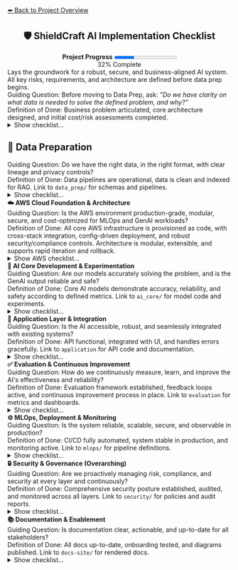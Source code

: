 <section>
<div>
  <a href="../../../README.md">⬅️ Back to Project Overview</a>
</div>
<h1 align="center">🛡️ ShieldCraft AI Implementation Checklist</h1>
<div id="progress-bar" align="center">
  <strong>Project Progress</strong>
  <progress id="shieldcraft-progress" value="32" max="100"></progress>
  <div id="progress-label">32% Complete</div>
</div>
</section>

<section>
</section>

<div>
  <span>Lays the groundwork for a robust, secure, and business-aligned AI system. All key risks, requirements, and architecture are defined before data prep begins.</span>
</div>

<div>
  <span>Guiding Question:</span> <span>Before moving to Data Prep, ask: <em>"Do we have clarity on what data is needed to solve the defined problem, and why?"</em></span>
</div>
<div>
  <span>Definition of Done:</span> <span>Business problem articulated, core architecture designed, and initial cost/risk assessments completed.</span>
</div>

<details id="foundation-checklist">
<summary>Show checklist…</summary>

*   🟩 [Finalize business case, value proposition, and unique differentiators](./business_case.md)
*   🟩 [User profiles, pain points, value proposition, and ROI articulated](./user_profiles.md)
*   🟩 [Define project scope, MVP features, and success metrics](./project_scope.md)
*   🟩 [Clear, business-aligned project objective documented](./project_objective.md)
*   🟩 [Data sources and expected outputs specified](./data_sources.md)
*   🟩 [Baseline infrastructure and cloud usage estimated](./infra_estimate.md)
*   🟩 [Address ethics, safety, and compliance requirements](./ethics_compliance.md)
    *   🟩 Conduct initial bias audit
    *   🟩 Draft hallucination mitigation strategy
    *   🟩 Obtain legal review for data privacy plan
    *   🟩 Document compliance requirements (GDPR, SOC2, etc.)
    *   🟩 Schedule regular compliance reviews
    *   🟩 Establish Security Architecture Review Board (see [Security & Governance](./security_governance.md))
*   🟩 [Technical, ethical, and operational risks identified with mitigation strategies](./risks_mitigation.md)
*   🟩 [Threat modeling and adversarial testing (e.g., red teaming GenAI outputs)](./security_governance.md)
*   🟩 [Privacy impact assessments and regular compliance reviews (GDPR, SOC2, etc.)](./privacy_impact_assessment.md)
*   🟩 [Set up project structure, version control, and Docusaurus documentation](./project_structure.md)
*   🟩 [Modular system layers, MLOps flow, and security/data governance designed](./modular_mlops_governance.md)
*   🟩 [Dockerfiles and Compose hardened for security, reproducibility, and best practices](./docker_hardening.md)
*   🟩 [Noxfile and developer workflow automation in place](./noxfile_workflow.md)
*   🟩 [Commit script unified, automating checks, versioning, and progress](./commit_script.md)
*   🟩 Deliverables: [business case summary](./business_case.md), [MLOps diagram](./modular_mlops_governance.md), [risk log](./risk_log.md), [cost model](./infra_estimate.md), and [ADRs](./adrs.md)
*   🟩 <strong>Production-grade AWS MLOps stack architecture implemented and tested</strong> ([architecture & dependency map](./aws_stack_architecture.md))
    *   🟩 All major AWS stacks (networking, storage, compute, data, security, monitoring) provisioned via CDK
    *   🟩 Pydantic config validation, advanced tagging, and parameterization enforced
    *   🟩 Cross-stack resource sharing and dependency injection established
    *   🟩 Security, compliance, and monitoring integrated (CloudWatch, SNS, Config, IAM boundaries)
    *   🟩 S3 lifecycle, cost controls, and budget alarms implemented
    *   🟩 294+ automated tests covering happy/unhappy paths, config validation, and outputs
    *   🟩 Comprehensive documentation for stack interactions and outputs ([see details](./aws_stack_architecture.md))

***

### MSK + Lambda Integration To-Do List

*   \[ ] Ensure Lambda execution role has least-privilege Kafka permissions, scoped to MSK cluster ARN
*   \[ ] Deploy Lambda in private subnets with correct security group(s)
*   \[ ] Confirm security group allows Lambda-to-MSK broker connectivity (TLS port)
*   \[ ] Set up CloudWatch alarms for Lambda errors, throttles, and duration
*   \[ ] Set up CloudWatch alarms for MSK broker health, under-replicated partitions, and storage usage
*   \[ ] Route alarm notifications to the correct email/SNS topic
*   \[ ] Implement and test the end-to-end MSK + Lambda topic creation flow
*   \[ ] Update documentation for MSK + Lambda integration, including troubleshooting steps

 </details>

## 💾 Data Preparation

<div>
  <span>Guiding Question:</span> <span>Do we have the right data, in the right format, with clear lineage and privacy controls?</span>
</div>
<div>
  <span>Definition of Done:</span> <span>Data pipelines are operational, data is clean and indexed for RAG. Link to <code>data_prep/</code> for schemas and pipelines.</span>
</div>
<details>
<summary>Show checklist…</summary>

*   🟩 [Identify and document all required data sources (logs, threat feeds, reports, configs)](./data_sources_required.md)
*   🟩 [Data ingestion, cleaning, normalization, privacy, and versioning](./data_ingestion_cleaning.md)
    *   🟥 [Build data ingestion pipelines](./build_data_ingestion_pipelines.md)
        *   🟩 Set up Amazon MSK (Kafka) cluster with topic creation
        *   🟥 Integrate Airbyte for connector-based data integration
        *   🟥 Implement AWS Lambda for event-driven ingestion and pre-processing
        *   🟥 Configure Amazon OpenSearch Ingestion for logs, metrics, and traces
        *   🟥 Build AWS Glue jobs for batch ETL and normalization
        *   🟥 Store raw and processed data in Amazon S3 data lake
        *   🟥 Enforce governance and privacy with AWS Lake Formation
        *   🟥 Add data quality checks (Great Expectations, Deequ)
    *   🟥 Implement data cleaning, normalization, and structuring
    *   🟥 Ensure data privacy (masking, anonymization) and compliance (GDPR, HIPAA, etc.)
    *   🟥 Establish data versioning for reproducibility
    *   🟥 Design and implement data retention policies
    *   🟥 Implement and document data deletion/right-to-be-forgotten workflows (GDPR)
    *   🟩 [Modular data flows and schemas for different data sources](./data_prep/data_inputs_overview.md)
*   🟥 Data lineage and audit trails for all data flows and model decisions
    *   🟥 Define and test disaster recovery, backup, and restore procedures for all critical data and services
*   🟥 Text chunking strategy defined and implemented for RAG
    *   🟥 Experiment with various chunking sizes and overlaps (e.g., fixed, semantic, recursive)
    *   🟥 Handle metadata preservation during chunking
*   🟥 Embedding model selection and experimentation for relevant data types
    *   🟥 Evaluate different embedding models (e.g., Bedrock Titan, open-source options)
    *   🟥 Establish benchmarking for embedding quality
*   🟥 Vector database (or `pgvector`) setup and population
    *   🟥 Select appropriate vector store (e.g., Pinecone, Weaviate, pgvector)
    *   🟥 Implement ingestion pipeline for creating and storing embeddings
    *   🟥 Optimize vector indexing for retrieval speed
    *   🟥 Implement re-ranking mechanisms for retrieved documents (e.g., Cohere Rerank, cross-encoders)

</details>

 <section>
<strong>☁️ AWS Cloud Foundation & Architecture</strong>
<div>
  <span>Guiding Question:</span> <span>Is the AWS environment production-grade, modular, secure, and cost-optimized for MLOps and GenAI workloads?</span>
</div>
<div>
  <span>Definition of Done:</span> <span>All core AWS infrastructure is provisioned as code, with cross-stack integration, config-driven deployment, and robust security/compliance controls. Architecture is modular, extensible, and supports rapid iteration and rollback.</span>
</div>
<details>
<summary>Show AWS checklist…</summary>

<!-- Expanded AWS Cloud Foundation & Architecture achievements -->

*   🟩 <a href="https://docs.aws.amazon.com/organizations/latest/userguide/orgs_introduction.html">Multi-account, multi-environment AWS Organization structure</a> with strict separation of dev, staging, and prod, supporting least-privilege and blast radius reduction.
*   🟩 Modular <a href="https://docs.aws.amazon.com/cdk/latest/guide/resources.html">CDK stacks</a> for all major AWS services (<a href="https://docs.aws.amazon.com/vpc/latest/userguide/">VPC</a>, <a href="https://docs.aws.amazon.com/s3/index.html">S3</a>, <a href="https://docs.aws.amazon.com/glue/latest/dg/">Glue</a>, <a href="https://docs.aws.amazon.com/msk/latest/developerguide/">MSK</a>, <a href="https://docs.aws.amazon.com/lambda/latest/dg/welcome.html">Lambda</a>, <a href="https://docs.airbyte.com/">Airbyte</a>, <a href="https://opensearch.org/docs/latest/">OpenSearch</a>, <a href="https://docs.aws.amazon.com/lake-formation/latest/dg/">Lake Formation</a>, <a href="https://docs.aws.amazon.com/sagemaker/latest/dg/">SageMaker</a>, <a href="https://docs.aws.amazon.com/cloudwatch/">CloudWatch</a>, <a href="https://docs.aws.amazon.com/sns/latest/dg/sns-getting-started.html">SNS</a>, <a href="https://docs.aws.amazon.com/config/latest/developerguide/">Config</a>, <a href="https://docs.aws.amazon.com/IAM/latest/UserGuide/">IAM</a>, <a href="https://docs.aws.amazon.com/guardduty/latest/ug/what-is-guardduty.html">GuardDuty</a>, <a href="https://docs.aws.amazon.com/securityhub/latest/userguide/what-is-securityhub.html">Security Hub</a>, <a href="https://docs.aws.amazon.com/inspector/latest/userguide/what-is-inspector.html">Inspector</a>), each refactored for maintainability and extensibility.
*   🟩 Advanced cross-stack resource sharing and dependency injection, enabling secure, DRY, and scalable infrastructure composition.
*   🟩 <a href="https://docs.pydantic.dev/">Pydantic</a>-driven config validation and parameterization, enforcing schema correctness and preventing misconfiguration at deploy time.
*   🟩 Automated tagging and metadata propagation across all resources for cost allocation, compliance, and auditability.
*   🟩 Hardened <a href="https://docs.aws.amazon.com/IAM/latest/UserGuide/">IAM roles</a>, policies, and boundary enforcement, with automated least-privilege checks and centralized secrets management via <a href="https://docs.aws.amazon.com/secretsmanager/latest/userguide/intro.html">AWS Secrets Manager</a>.
*   🟩 <a href="https://github.com/99designs/aws-vault">AWS Vault</a> integration for secure credential management and developer onboarding.
*   🟩 Automated <a href="https://docs.aws.amazon.com/s3/index.html">S3</a> lifecycle policies, encryption, and access controls for all data lake buckets.
*   🟩 End-to-end cost controls and budget alarms, with <a href="https://docs.aws.amazon.com/cloudwatch/">CloudWatch</a> and <a href="https://docs.aws.amazon.com/sns/latest/dg/sns-getting-started.html">SNS</a> integration for real-time alerting.
*   🟩 Cloud-native hardening stack (<a href="https://docs.aws.amazon.com/guardduty/latest/ug/what-is-guardduty.html">GuardDuty</a>, <a href="https://docs.aws.amazon.com/securityhub/latest/userguide/what-is-securityhub.html">Security Hub</a>, <a href="https://docs.aws.amazon.com/inspector/latest/userguide/what-is-inspector.html">Inspector</a>) with automated findings aggregation and remediation hooks.
*   🟩 Automated <a href="https://docs.aws.amazon.com/cdk/latest/guide/testing.html">integration tests</a> for all critical AWS resources, covering both happy and unhappy paths, and validating cross-stack outputs.
*   🟩 Comprehensive documentation for stack interactions, outputs, and architectural decisions, supporting onboarding and audit requirements.
*   🟩 <a href="https://docs.github.com/en/actions">GitHub Actions CI/CD pipeline</a> for automated build, test, and deployment of all infrastructure code.
*   🟩 Automated dependency management and patching via <a href="https://python-poetry.org/">Poetry</a>, ensuring reproducible builds and secure supply chain.
*   🟩 Modular, environment-parameterized deployment scripts and commit automation for rapid iteration and rollback.
*   🟩 Centralized error handling, smoke tests, and post-deployment validation for infrastructure reliability.
*   🟩 Secure, reproducible <a href="https://docs.docker.com/">Dockerfiles</a> and <a href="https://docs.docker.com/compose/">Compose files</a> for local and cloud development, with best practices enforced.
*   🟩 Continuous compliance monitoring (<a href="https://docs.aws.amazon.com/config/latest/developerguide/">Config</a>, <a href="https://docs.aws.amazon.com/cloudwatch/">CloudWatch</a>, custom rules) and regular security architecture reviews.

</details></section>

<section>
<strong>🧠 AI Core Development & Experimentation</strong>
<div>
  <span>Guiding Question:</span> <span>Are our models accurately solving the problem, and is the GenAI output reliable and safe?</span>
</div>
<div>
  <span>Definition of Done:</span> <span>Core AI models demonstrate accuracy, reliability, and safety according to defined metrics. Link to <code>ai_core/</code> for model code and experiments.</span>
</div>
<details>
<summary>Show checklist…</summary>

*   🟥 Select primary and secondary Foundation Models (FMs) from Amazon Bedrock
*   🟥 Define core AI strategy (RAG, fine-tuning, hybrid approach)
*   🟥 LangChain integration for orchestration and prompt management
*   🟥 Prompt Engineering lifecycle implemented:
    *   🟥 Prompt versioning and prompt registry
    *   🟥 Prompt approval workflow
    *   🟥 Prompt experimentation framework
    *   🟥 Integration of human-in-the-loop (HITL) for continuous prompt refinement
    *   🟥 Guardrails and safety mechanisms for GenAI outputs:
        *   🟥 Establish Responsible AI governance: bias monitoring, model risk management, and audit trails
        *   🟥 Implement content moderation APIs/filters
        *   🟥 Define toxicity thresholds and response strategies
        *   🟥 Establish mechanisms for red-teaming GenAI outputs (e.g., adversarial prompt generation and testing)
*   🟥 RAG pipeline prototyping and optimization:
    *   🟥 Implement efficient retrieval from vector store
    *   🟥 Context window management for LLMs
*   🟥 LLM output parsing and validation (e.g., Pydantic for structured output)
*   🟥 Address bias, fairness, and transparency in model outputs
*   🟥 Implement explainability for key AI decisions where possible
*   🟥 Automated prompt evaluation metrics and frameworks
*   🟥 Model loading, inference, and resource optimization
*   🟥 Experiment tracking and versioning (MLflow/SageMaker Experiments)
*   🟥 Model registry and rollback capabilities (SageMaker Model Registry)
*   🟥 Establish baseline metrics for model performance
*   🟥 Cost tracking and optimization for LLM inference (per token, per query)
*   🟥 LLM-specific evaluation metrics:
    *   🟥 Hallucination rate (quantified)
    *   🟥 Factuality score
    *   🟥 Coherence and fluency metrics
    *   🟥 Response latency per token
    *   🟥 Relevance to query
*   🟥 Model and Prompt card generation for documentation
*   🟥 Implement canary and shadow testing for new models/prompts

</details></section>

<section>
<strong>🚀 Application Layer & Integration</strong>
<div>
  <span>Guiding Question:</span> <span>Is the AI accessible, robust, and seamlessly integrated with existing systems?</span>
</div>
<div>
  <span>Definition of Done:</span> <span>API functional, integrated with UI, and handles errors gracefully. Link to <code>application</code> for API code and documentation.</span>
</div>
<details>
<summary>Show checklist…</summary>

*   🟥 Define Core API endpoints for AI services
*   🟥 Build production-ready, scalable API (FastAPI, Flask, etc.)
*   🟥 Input/output validation and data serialization
*   🟥 User Interface (UI) integration for analyst dashboard
*   🟥 Implement LangChain Chains and Agents for complex workflows
*   🟥 LangChain Memory components for conversational context
*   🟥 Robust error handling and graceful fallbacks for API and LLM responses
    *   🟥 API resilience and rate limiting mechanisms
    *   🟥 Implement API abuse prevention (WAF, throttling, DDoS protection)
*   🟥 Secure prompt handling and sensitive data redaction at the application layer
*   🟥 Develop example clients/SDKs for API consumption
*   🟥 Implement API Gateway (AWS API Gateway) for secure access
*   🟥 Automated API documentation generation (e.g., OpenAPI/Swagger)

</details></section>

<section>
<strong>✅ Evaluation & Continuous Improvement</strong>
<div>
  <span>Guiding Question:</span> <span>How do we continuously measure, learn, and improve the AI's effectiveness and reliability?</span>
</div>
<div>
  <span>Definition of Done:</span> <span>Evaluation framework established, feedback loops active, and continuous improvement process in place. Link to <code>evaluation</code> for metrics and dashboards.</span>
</div>
<details>
<summary>Show checklist…</summary>

*   🟥 Automated evaluation metrics and dashboards (e.g., RAG evaluation tools for retrieval relevance, faithfulness, answer correctness)
*   🟥 Human-in-the-loop (HITL) feedback mechanisms for all GenAI outputs
*   🟥 Implement user feedback loop for feature requests and issues
*   🟥 LLM-specific monitoring: toxicity drift, hallucination rates, contextual relevance
*   🟥 Real-time alerting for performance degradation or anomalies
*   🟥 A/B testing framework for prompts, models, and RAG configurations
*   🟥 Usage analytics and adoption tracking
*   🟥 Continuous benchmarking and optimization for performance and cost
*   🟥 Iterative prompt, model, and data retrieval refinement processes
*   🟥 Regular stakeholder feedback sessions and roadmap alignment

</details></section>

<section>
<strong>⚙️ MLOps, Deployment & Monitoring</strong>
<div>
  <span>Guiding Question:</span> <span>Is the system reliable, scalable, secure, and observable in production?</span>
</div>
<div>
  <span>Definition of Done:</span> <span>CI/CD fully automated, system stable in production, and monitoring active. Link to <code>mlops/</code> for pipeline definitions.</span>
</div>
<details>
<summary>Show checklist…</summary>

*   🟥 Infrastructure as Code (IaC) with AWS CDK for all cloud resources
*   🟥 CI/CD pipelines (GitHub Actions) for automated build, test, and deployment
*   🟩 Containerization (Docker)
*   🟥 Orchestration (Kubernetes/AWS EKS)
*   🟩 Pre-commit and pre-push hooks for code quality checks
*   🟩 Automated dependency and vulnerability patching
*   🟥 Secrets scanning in repositories and CI/CD pipelines
*   🟥 Build artifact signing and verification
*   🟥 Secure build environment (e.g., ephemeral runners)
*   🟥 Deployment approval gates and manual review processes
*   🟥 Automated rollback and canary deployment strategies
*   🟥 Post-deployment validation checks (smoke tests, integration tests)
    *   🟥 Continuous monitoring for cost, performance, data/concept drift
    *   🟥 Implement cloud cost monitoring, alerting, and FinOps best practices (AWS Cost Explorer, budgets, tagging, reporting)
*   🟥 Secure authentication, authorization, and configuration management
*   🟩 [Secrets management](security/aws-secrets-management.md) (AWS Secrets Vault)
    *   🟥 IAM roles and fine-grained access control
    *   🟥 Schedule regular IAM access reviews and user lifecycle management
*   🟩 Multi-environment support (dev, staging, prod)
*   🟩 Automated artifact management (models, data, embeddings)
*   🟩 Robust error handling in automation scripts
*   🟥 Automated smoke and integration tests, triggered after build/deploy
*   🟥 Static type checks enforced in CI/CD using Mypy
*   🟥 Code coverage tracked and reported via Pytest-cov
*   🟥 Automated Jupyter notebook dependency management and validation (via Nox and Nbval)
*   🟥 Automated SageMaker training jobs launched via Nox and parameterized config
*   🟩 Streamlined local development (Nox, Docker Compose)
    *   🟥 Command Line Interface (CLI) tools for common operations
    *   🟥 Automate SBOM generation and review third-party dependencies for supply chain risk
    *   🟥 Define release management and versioning policies for all major components

</details></section>

<section>
<strong>🔒 Security & Governance (Overarching)</strong>
<div>
  <span>Guiding Question:</span> <span>Are we proactively managing risk, compliance, and security at every layer and continuously?</span>
</div>
<div>
  <span>Definition of Done:</span> <span>Comprehensive security posture established, audited, and monitored across all layers. Link to <code>security/</code> for policies and audit reports.</span>
</div>
<details>
<summary>Show checklist…</summary>

*   🟥 Establish Security Architecture Review Board (if not already in place)
*   🟥 Conduct regular Security Audits (internal and external)
*   🟥 Implement Continuous compliance monitoring (GDPR, SOC2, etc.)
*   🟥 Develop a Security Incident Response Plan and corresponding runbooks
    *   🟥 Implement Centralized audit logging and access reviews
    *   🟥 Develop SRE runbooks, on-call rotation, and incident management for production support
*   🟥 Document and enforce Security Policies and Procedures
*   🟥 Proactive identification and mitigation of Technical, Ethical, and Operational risks
*   🟥 Leverage AWS security services (Security Hub, GuardDuty, Config) for enterprise posture
*   🟥 Ensure data lineage and audit trails are established and maintained for all data flows and model decisions
*   🟥 Implement Automated security scanning for code, containers, and dependencies (SAST, DAST, SBOM)
*   🟥 Secure authentication, authorization, and secrets management across all services
*   🟥 Define and enforce IAM roles and fine-grained access controls
*   🟥 Regularly monitor for Infrastructure drift and automated remediation for security configurations

</details></section>

<section>
<strong>📚 Documentation & Enablement</strong>
<div>
  <span>Guiding Question:</span> <span>Is documentation clear, actionable, and up-to-date for all stakeholders?</span>
</div>
<div>
  <span>Definition of Done:</span> <span>All docs up-to-date, onboarding tested, and diagrams published. Link to <code>docs-site/</code> for rendered docs.</span>
</div>
<details>
<summary>Show checklist…</summary>

*   🟩 Maintain up-to-date Docusaurus documentation for all major components
*   🟩 Automated checklist progress bar update
*   🟥 Architecture diagrams and sequence diagrams for all major flows
*   🟥 Document onboarding, architecture, and usage for developers and analysts
*   🟩 Add “How to contribute” and “Getting started” guides
*   🟥 Automated onboarding scripts (e.g., one-liner to set up local/dev environment)
*   🟥 Pre-built Jupyter notebook templates for common workflows
*   🟥 End-to-end usage walkthroughs (from data ingestion to GenAI output)
*   🟥 Troubleshooting and FAQ section
    *   🟥 Regularly update changelog and roadmap
    *   🟥 Set up customer support/feedback channels and integrate feedback into roadmap
*   🟥 Changelog automation and release notes
*   🟥 Automated notebook dependency management and validation
*   🟥 Automated notebook validation in CI/CD
*   🟥 Code quality and consistent style enforced (Ruff, Poetry)
*   🟥 Contribution guidelines for prompt engineering and model adapters
*   🟥 All automation and deployment workflows parameterized for environments
*   🟥 Test coverage thresholds and enforcement
*   🟥 End-to-end tests simulating real analyst workflows
*   🟥 Fuzz testing for API and prompt inputs

</details></section>
